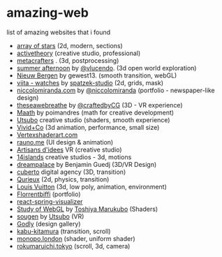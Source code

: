 # amazing-web
list of amazing websites that i found 

- [array of stars](https://www.arrayofstars.com/) (2d, modern, sections)
- [activetheory](https://activetheory.net/) (creative studio, professional)
- [metacrafters](https://www.metacrafters.io) . (3d, postprocessing)
- [summer afternoon](https://summer-afternoon.vlucendo.com) by [@vlucendo](https://twitter.com/vlucendo). (3d open world exploration)
- [Nieuw Bergen](https://nieuwbergen.com/) by gewest13. (smooth transition, webGL)
- [viita - watches](https://viita-watches.com/) by [spatzek-studio](https://spatzek.studio/) (2d, grids, mask)
- [niccolomiranda.com](https://www.niccolomiranda.com/) by [@niccolomiranda](https://twitter.com/niccolomiranda) (portfolio - newspaper-like design)
- [theseawebreathe](https://www.bluemarinefoundation.com/the-sea-we-breathe/) by [@craftedbyCG](https://twitter.com/CraftedbyGC) (3D - VR experience)
- [Maath](https://maath.pmnd.rs/) by poimandres (math for creative development)
- [Utsubo](https://utsubo.co/) creative studio (shaders, smooth experience)
- [Vivid+Co](https://vividand.co/) (3d animation, performance, small size)
- [Vertexshaderart.com](https://www.vertexshaderart.com/)
- [rauno.me](https://rauno.me/) (UI design & animation)
- [Artisans d'idees](https://www.artisansdidees.com/en) VR (creative studio)
- [14islands](https://14islands.com/lab/) creative studios - 3d, motions
- [dreampalace](http://dreampalace.benjaminguedj.com/) by Benjamin Guedj (3D/VR Design)
- [cuberto](https://cuberto.com/) digital agency (3D, transition)
- [Qurieux](https://www.qurieux.fr/) (2d, physics, transition)
- [Louis Vuitton](https://us.louisvuitton.com/eng-us/stories/louis-200) (3d, low poly, animation, environment)
- [Florrentbiffi](https://florentbiffi.com/) (portfolio)
- [react-spring-visualizer](https://react-spring-visualizer.com/)
- [Study of WebGL](https://toshiya-marukubo.github.io/) by [Toshiya Marukubo](https://twitter.com/toshiyamarukubo)  (Shaders)
- [sougen](https://sougen.co/) by [Utsubo](https://utsubo.co/) (VR)
- [Godly](https://godly.website/) (design gallery)
- [kabu-kitamura](https://www.kabu-kitamura.com/) (transition, scroll)
- [monopo.london](https://monopo.london/) (shader, uniform shader)
- [rokumaruichi.tokyo](https://www.rokumaruichi.tokyo/) (scroll, 3d, camera)
